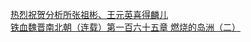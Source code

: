   
[热烈祝贺分析所张祖彬、王元英喜得麟儿](http://www.dianyue.me/archives/290/7168q9duiq8w04ax/)  
[铁血魏晋南北朝（连载）第一百六十五章 燃烧的岛洲（二）](http://www.dianyue.me/archives/082/wyl54y2isfdbl8hs/)